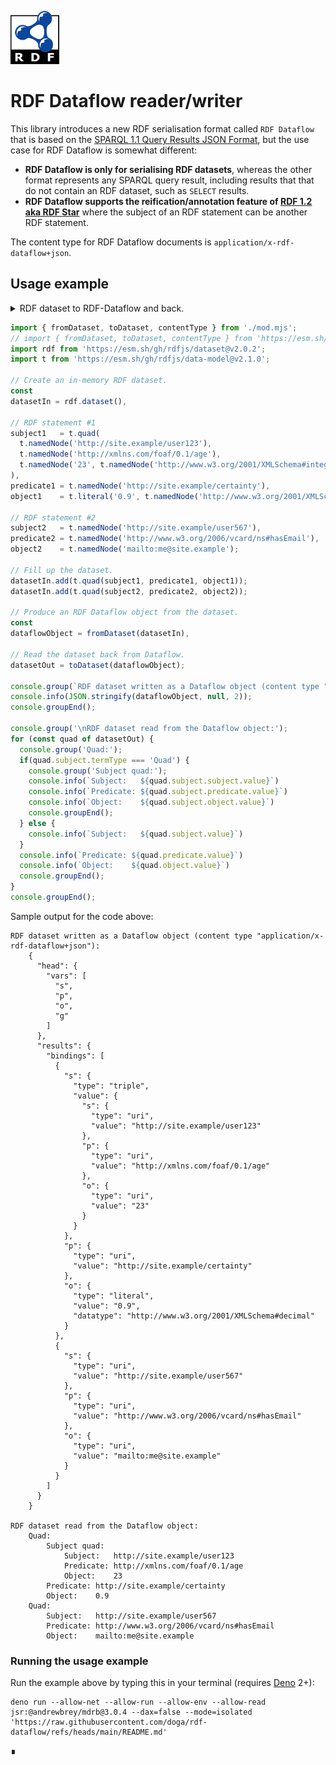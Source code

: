 <p align="left">
<a href="https://www.w3.org/TR/rdf12-concepts/" target="_blank" rel="noreferrer"><img src="https://raw.githubusercontent.com/doga/doga/main/logos/rdf.svg" height="85" alt="RDF logo" /></a>
</p>

# RDF Dataflow reader/writer

This library introduces a new RDF serialisation format called `RDF Dataflow` that is based on the [SPARQL 1.1 Query Results JSON Format](https://www.w3.org/TR/sparql11-results-json/), but the use case for RDF Dataflow is somewhat different:

- __RDF Dataflow is only for serialising RDF datasets__, whereas the other format represents any SPARQL query result, including results that that do not contain an RDF dataset, such as `SELECT` results.
- __RDF Dataflow supports the reification/annotation feature of [RDF 1.2 aka RDF Star](https://www.w3.org/TR/rdf12-concepts/#section-triple-terms-reification)__ where the subject of an RDF statement can be another RDF statement.

The content type for RDF Dataflow documents is `application/x-rdf-dataflow+json`.

## Usage example

<details data-mdrb>
<summary>RDF dataset to RDF-Dataflow and back.</summary>

<pre>
description = '''
Serialise an RDF dataset to an RDF-Dataflow object and read it back.
'''
</pre>
</details>

```javascript
import { fromDataset, toDataset, contentType } from './mod.mjs';
// import { fromDataset, toDataset, contentType } from 'https://esm.sh/gh/doga/rdf-dataflow@1.0.1/mod.mjs';
import rdf from 'https://esm.sh/gh/rdfjs/dataset@v2.0.2';
import t from 'https://esm.sh/gh/rdfjs/data-model@v2.1.0';

// Create an in-memory RDF dataset.
const
datasetIn = rdf.dataset(),

// RDF statement #1
subject1   = t.quad(
  t.namedNode('http://site.example/user123'),
  t.namedNode('http://xmlns.com/foaf/0.1/age'),
  t.namedNode('23', t.namedNode('http://www.w3.org/2001/XMLSchema#integer'))
),
predicate1 = t.namedNode('http://site.example/certainty'),
object1    = t.literal('0.9', t.namedNode('http://www.w3.org/2001/XMLSchema#decimal')),

// RDF statement #2
subject2   = t.namedNode('http://site.example/user567'),
predicate2 = t.namedNode('http://www.w3.org/2006/vcard/ns#hasEmail'),
object2    = t.namedNode('mailto:me@site.example');

// Fill up the dataset.
datasetIn.add(t.quad(subject1, predicate1, object1));
datasetIn.add(t.quad(subject2, predicate2, object2));

// Produce an RDF Dataflow object from the dataset.
const
dataflowObject = fromDataset(datasetIn),

// Read the dataset back from Dataflow.
datasetOut = toDataset(dataflowObject);

console.group(`RDF dataset written as a Dataflow object (content type "${contentType}"):`);
console.info(JSON.stringify(dataflowObject, null, 2));
console.groupEnd();

console.group('\nRDF dataset read from the Dataflow object:');
for (const quad of datasetOut) {
  console.group('Quad:');
  if(quad.subject.termType === 'Quad') {
    console.group('Subject quad:');
    console.info(`Subject:   ${quad.subject.subject.value}`)
    console.info(`Predicate: ${quad.subject.predicate.value}`)
    console.info(`Object:    ${quad.subject.object.value}`)
    console.groupEnd();
  } else {
    console.info(`Subject:   ${quad.subject.value}`)
  }
  console.info(`Predicate: ${quad.predicate.value}`)
  console.info(`Object:    ${quad.object.value}`)
  console.groupEnd();
}
console.groupEnd();
```

Sample output for the code above:

```text
RDF dataset written as a Dataflow object (content type "application/x-rdf-dataflow+json"):
    {
      "head": {
        "vars": [
          "s",
          "p",
          "o",
          "g"
        ]
      },
      "results": {
        "bindings": [
          {
            "s": {
              "type": "triple",
              "value": {
                "s": {
                  "type": "uri",
                  "value": "http://site.example/user123"
                },
                "p": {
                  "type": "uri",
                  "value": "http://xmlns.com/foaf/0.1/age"
                },
                "o": {
                  "type": "uri",
                  "value": "23"
                }
              }
            },
            "p": {
              "type": "uri",
              "value": "http://site.example/certainty"
            },
            "o": {
              "type": "literal",
              "value": "0.9",
              "datatype": "http://www.w3.org/2001/XMLSchema#decimal"
            }
          },
          {
            "s": {
              "type": "uri",
              "value": "http://site.example/user567"
            },
            "p": {
              "type": "uri",
              "value": "http://www.w3.org/2006/vcard/ns#hasEmail"
            },
            "o": {
              "type": "uri",
              "value": "mailto:me@site.example"
            }
          }
        ]
      }
    }

RDF dataset read from the Dataflow object:
    Quad:
        Subject quad:
            Subject:   http://site.example/user123
            Predicate: http://xmlns.com/foaf/0.1/age
            Object:    23
        Predicate: http://site.example/certainty
        Object:    0.9
    Quad:
        Subject:   http://site.example/user567
        Predicate: http://www.w3.org/2006/vcard/ns#hasEmail
        Object:    mailto:me@site.example
```

### Running the usage example

Run the example above by typing this in your terminal (requires [Deno](https://deno.com/) 2+):

```shell
deno run --allow-net --allow-run --allow-env --allow-read jsr:@andrewbrey/mdrb@3.0.4 --dax=false --mode=isolated 'https://raw.githubusercontent.com/doga/rdf-dataflow/refs/heads/main/README.md'
```

∎
